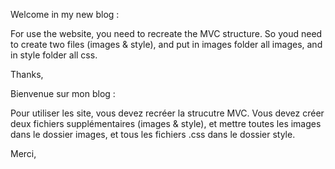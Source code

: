 Welcome in my new blog :

For use the website, you need to recreate the MVC structure. So youd need to create two files (images & style), and put in images folder all images, and in style folder all css.

Thanks,

Bienvenue sur mon blog :

Pour utiliser les site, vous devez recréer la strucutre MVC. Vous devez créer deux fichiers supplémentaires (images & style), et mettre toutes les images dans le dossier images, et tous les fichiers .css dans le dossier style.

Merci,
